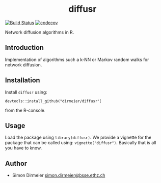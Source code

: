 <h1 align="center"> diffusr </h1>

[![Build Status](https://travis-ci.org/dirmeier/diffusr.svg?branch=master)](https://travis-ci.org/dirmeier/diffusr.svg?branch=master)
[![codecov](https://codecov.io/gh/dirmeier/diffusr/branch/master/graph/badge.svg)](https://codecov.io/gh/dirmeier/diffusr)

Network diffusion algorithms in R.

## Introduction

Implementation of algorithms such a k-NN or Markov random walks for network diffusion.

## Installation
 
Install `diffusr` using:
```{r}
devtools::install_github("dirmeier/diffusr") 
```
from the R-console.

## Usage

Load the package using `library(diffusr)`. We provide a vignette for the package that can be called using: `vignette("diffusr")`.
Basically that is all you have to know.

## Author

* Simon Dirmeier <a href="mailto:simon.dirmeier@bsse.ethz.ch">simon.dirmeier@bsse.ethz.ch</a>
